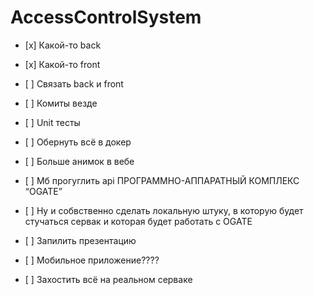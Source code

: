 # AccessControlSystem
<ul><li>[x] Какой-то back</li></ul>
<ul><li>[x] Какой-то front</li></ul>
<ul><li>[ ] Связать back и front</li></ul>
<ul><li>[ ] Комиты везде</li></ul>
<ul><li>[ ] Unit тесты</li></ul>
<ul><li>[ ] Обернуть всё в докер</li></ul>
<ul><li>[ ] Больше анимок в вебе</li></ul>
<ul><li>[ ] Мб прогуглить api ПРОГРАММНО-АППАРАТНЫЙ КОМПЛЕКС “OGATE” </li></ul>
<ul><li>[ ] Ну и собвственно сделать локальную штуку, в которую будет стучаться сервак и которая будет работать с OGATE</li></ul>
<ul><li>[ ] Запилить презентацию</li></ul>
<ul><li>[ ] Мобильное приложение????</li></ul>
<ul><li>[ ] Захостить всё на реальном серваке</li></ul>
